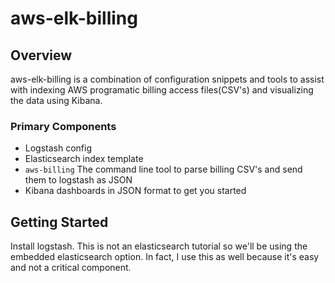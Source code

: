 # aws-elk-billing
 
## Overview
 
 aws-elk-billing is a combination of configuration snippets and tools to assist with indexing AWS programatic billing access files(CSV's) and visualizing the data using Kibana.

### Primary Components

 * Logstash config
 * Elasticsearch index template
 * `aws-billing` The command line tool to parse billing CSV's and send them to logstash as JSON
 * Kibana dashboards in JSON format to get you started

## Getting Started

Install logstash.  This is not an elasticsearch tutorial so we'll be using the embedded elasticsearch option.  In fact, I use this as well because it's easy and not a critical component.
